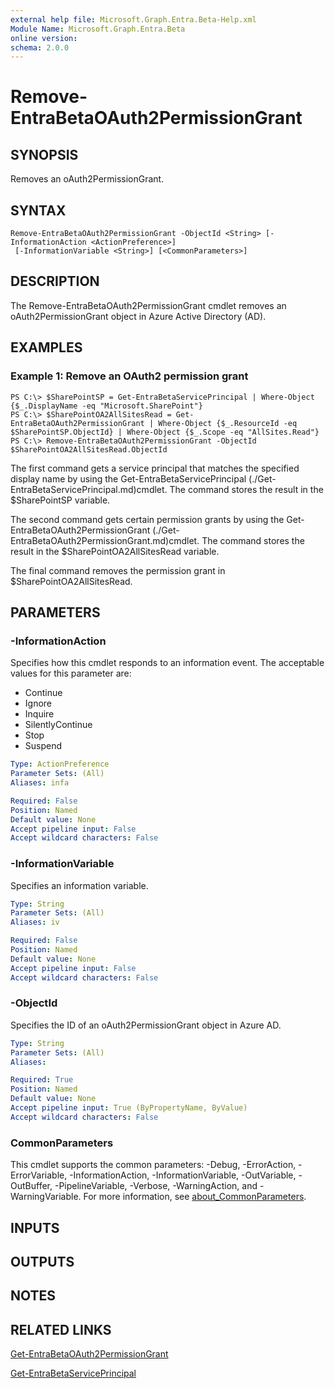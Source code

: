 ```yaml
---
external help file: Microsoft.Graph.Entra.Beta-Help.xml
Module Name: Microsoft.Graph.Entra.Beta
online version:
schema: 2.0.0
---
```


# Remove-EntraBetaOAuth2PermissionGrant

## SYNOPSIS
Removes an oAuth2PermissionGrant.

## SYNTAX

```
Remove-EntraBetaOAuth2PermissionGrant -ObjectId <String> [-InformationAction <ActionPreference>]
 [-InformationVariable <String>] [<CommonParameters>]
```

## DESCRIPTION
The Remove-EntraBetaOAuth2PermissionGrant cmdlet removes an oAuth2PermissionGrant object in Azure Active Directory (AD).

## EXAMPLES

### Example 1: Remove an OAuth2 permission grant
```
PS C:\> $SharePointSP = Get-EntraBetaServicePrincipal | Where-Object {$_.DisplayName -eq "Microsoft.SharePoint"}
PS C:\> $SharePointOA2AllSitesRead = Get-EntraBetaOAuth2PermissionGrant | Where-Object {$_.ResourceId -eq $SharePointSP.ObjectId} | Where-Object {$_.Scope -eq "AllSites.Read"}
PS C:\> Remove-EntraBetaOAuth2PermissionGrant -ObjectId $SharePointOA2AllSitesRead.ObjectId
```

The first command gets a service principal that matches the specified display name by using the Get-EntraBetaServicePrincipal (./Get-EntraBetaServicePrincipal.md)cmdlet. 
The command stores the result in the $SharePointSP variable.

The second command gets certain permission grants by using the Get-EntraBetaOAuth2PermissionGrant (./Get-EntraBetaOAuth2PermissionGrant.md)cmdlet. 
The command stores the result in the $SharePointOA2AllSitesRead variable.

The final command removes the permission grant in $SharePointOA2AllSitesRead.

## PARAMETERS

### -InformationAction
Specifies how this cmdlet responds to an information event.
The acceptable values for this parameter are:

- Continue
- Ignore
- Inquire
- SilentlyContinue
- Stop
- Suspend

```yaml
Type: ActionPreference
Parameter Sets: (All)
Aliases: infa

Required: False
Position: Named
Default value: None
Accept pipeline input: False
Accept wildcard characters: False
```

### -InformationVariable
Specifies an information variable.

```yaml
Type: String
Parameter Sets: (All)
Aliases: iv

Required: False
Position: Named
Default value: None
Accept pipeline input: False
Accept wildcard characters: False
```

### -ObjectId
Specifies the ID of an oAuth2PermissionGrant object in Azure AD.

```yaml
Type: String
Parameter Sets: (All)
Aliases:

Required: True
Position: Named
Default value: None
Accept pipeline input: True (ByPropertyName, ByValue)
Accept wildcard characters: False
```

### CommonParameters
This cmdlet supports the common parameters: -Debug, -ErrorAction, -ErrorVariable, -InformationAction, -InformationVariable, -OutVariable, -OutBuffer, -PipelineVariable, -Verbose, -WarningAction, and -WarningVariable. For more information, see [about_CommonParameters](https://go.microsoft.com/fwlink/?LinkID=113216).

## INPUTS

## OUTPUTS

## NOTES

## RELATED LINKS

[Get-EntraBetaOAuth2PermissionGrant]()

[Get-EntraBetaServicePrincipal]()


